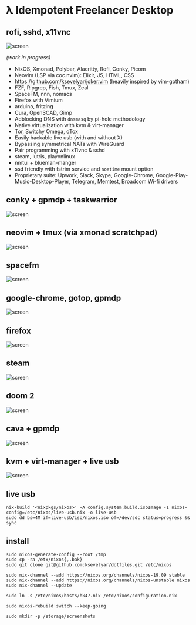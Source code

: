 # λ Idempotent Freelancer Desktop 

## rofi, sshd, x11vnc

![screen](https://i.imgur.com/TWyVk5C.png)

*(work in progress)*

* NixOS, Xmonad, Polybar, Alacritty, Rofi, Conky, Picom
* Neovim (LSP via coc.nvim): Elixir, JS, HTML, CSS
* https://github.com/ksevelyar/joker.vim (heavily inspired by vim-gotham)
* FZF, Ripgrep, Fish, Tmux, Zeal
* SpaceFM, nnn, nomacs
* Firefox with Vimium
* arduino, fritzing
* Cura, OpenSCAD, Gimp
* Adblocking DNS with `dnsmasq` by pi-hole methodology
* Native virtualization with kvm & virt-manager
* Tor, Switchy Omega, qTox 
* Easily hackable live usb (with and without X)
* Bypassing symmetrical NATs with WireGuard
* Pair programming with x11vnc & sshd
* steam, lutris, playonlinux
* nmtui + blueman-manger 
* ssd friendly with fstrim service and `noatime` mount option
* Proprietary suite: Upwork, Slack, Skype, Google-Chrome, Google-Play-Music-Desktop-Player, Telegram, Memtest, Broadcom Wi-fi drivers

## conky + gpmdp + taskwarrior

![screen](https://i.imgur.com/fWKORz4.png)

## neovim + tmux (via xmonad scratchpad)

![screen](https://i.imgur.com/z95oCew.png)

## spacefm

![screen](https://i.imgur.com/h2nnCWM.png)

## google-chrome, gotop, gpmdp

![screen](https://i.imgur.com/wiIFOdI.png)

## firefox

![screen](https://i.imgur.com/BYpqCbi.png)

## steam

![screen](https://i.imgur.com/GxNoW6l.png)

## doom 2

![screen](https://i.imgur.com/xXcIXu0.png)

## cava + gpmdp

![screen](https://i.imgur.com/Yvq668e.png)

## kvm + virt-manager + live usb

![screen](https://i.imgur.com/1n0SWwG.png)

## live usb

```
nix-build '<nixpkgs/nixos>' -A config.system.build.isoImage -I nixos-config=/etc/nixos/live-usb.nix -o live-usb
sudo dd bs=4M if=live-usb/iso/nixos.iso of=/dev/sdc status=progress && sync
```

## install

```
sudo nixos-generate-config --root /tmp
sudo cp -ra /etx/nixos{,.bak}
sudo git clone git@github.com:ksevelyar/dotfiles.git /etc/nixos

sudo nix-channel --add https://nixos.org/channels/nixos-19.09 stable
sudo nix-channel --add https://nixos.org/channels/nixos-unstable nixos
sudo nix-channel --update

sudo ln -s /etc/nixos/hosts/hk47.nix /etc/nixos/configuration.nix

sudo nixos-rebuild switch --keep-going

sudo mkdir -p /storage/screenshots
```
